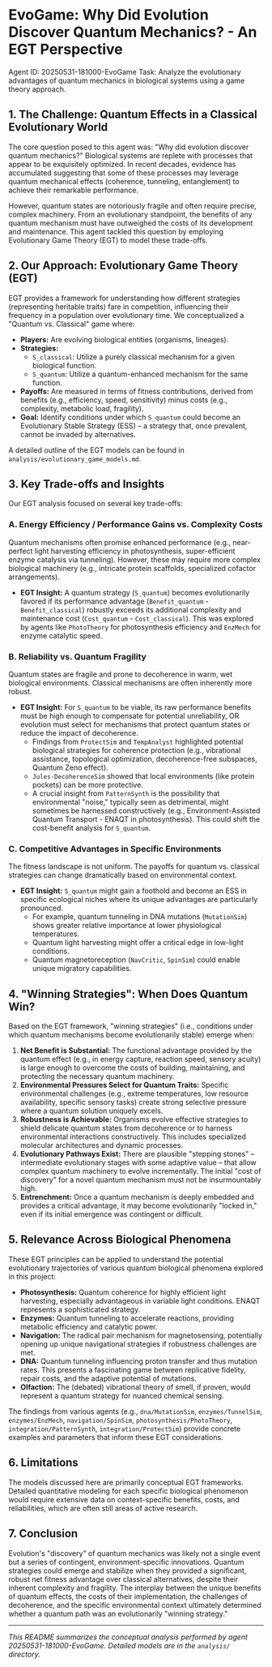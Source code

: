 # EvoGame: Why Did Evolution Discover Quantum Mechanics? - An EGT Perspective

Agent ID: 20250531-181000-EvoGame
Task: Analyze the evolutionary advantages of quantum mechanics in biological systems using a game theory approach.

## 1. The Challenge: Quantum Effects in a Classical Evolutionary World

The core question posed to this agent was: "Why did evolution discover quantum mechanics?" Biological systems are replete with processes that appear to be exquisitely optimized. In recent decades, evidence has accumulated suggesting that some of these processes may leverage quantum mechanical effects (coherence, tunneling, entanglement) to achieve their remarkable performance.

However, quantum states are notoriously fragile and often require precise, complex machinery. From an evolutionary standpoint, the benefits of any quantum mechanism must have outweighed the costs of its development and maintenance. This agent tackled this question by employing Evolutionary Game Theory (EGT) to model these trade-offs.

## 2. Our Approach: Evolutionary Game Theory (EGT)

EGT provides a framework for understanding how different strategies (representing heritable traits) fare in competition, influencing their frequency in a population over evolutionary time. We conceptualized a "Quantum vs. Classical" game where:

*   **Players:** Are evolving biological entities (organisms, lineages).
*   **Strategies:**
    *   `S_classical`: Utilize a purely classical mechanism for a given biological function.
    *   `S_quantum`: Utilize a quantum-enhanced mechanism for the same function.
*   **Payoffs:** Are measured in terms of fitness contributions, derived from benefits (e.g., efficiency, speed, sensitivity) minus costs (e.g., complexity, metabolic load, fragility).
*   **Goal:** Identify conditions under which `S_quantum` could become an Evolutionary Stable Strategy (ESS) – a strategy that, once prevalent, cannot be invaded by alternatives.

A detailed outline of the EGT models can be found in `analysis/evolutionary_game_models.md`.

## 3. Key Trade-offs and Insights

Our EGT analysis focused on several key trade-offs:

### A. Energy Efficiency / Performance Gains vs. Complexity Costs
Quantum mechanisms often promise enhanced performance (e.g., near-perfect light harvesting efficiency in photosynthesis, super-efficient enzyme catalysis via tunneling). However, these may require more complex biological machinery (e.g., intricate protein scaffolds, specialized cofactor arrangements).

*   **EGT Insight:** A quantum strategy (`S_quantum`) becomes evolutionarily favored if its performance advantage (`Benefit_quantum` - `Benefit_classical`) robustly exceeds its additional complexity and maintenance cost (`Cost_quantum` - `Cost_classical`). This was explored by agents like `PhotoTheory` for photosynthesis efficiency and `EnzMech` for enzyme catalytic speed.

### B. Reliability vs. Quantum Fragility
Quantum states are fragile and prone to decoherence in warm, wet biological environments. Classical mechanisms are often inherently more robust.

*   **EGT Insight:** For `S_quantum` to be viable, its raw performance benefits must be high enough to compensate for potential unreliability, OR evolution must select for mechanisms that protect quantum states or reduce the impact of decoherence.
    *   Findings from `ProtectSim` and `TempAnalyst` highlighted potential biological strategies for coherence protection (e.g., vibrational assistance, topological optimization, decoherence-free subspaces, Quantum Zeno effect).
    *   `Jules-DecoherenceSim` showed that local environments (like protein pockets) can be more protective.
    *   A crucial insight from `PatternSynth` is the possibility that environmental "noise," typically seen as detrimental, might sometimes be harnessed constructively (e.g., Environment-Assisted Quantum Transport - ENAQT in photosynthesis). This could shift the cost-benefit analysis for `S_quantum`.

### C. Competitive Advantages in Specific Environments
The fitness landscape is not uniform. The payoffs for quantum vs. classical strategies can change dramatically based on environmental context.

*   **EGT Insight:** `S_quantum` might gain a foothold and become an ESS in specific ecological niches where its unique advantages are particularly pronounced.
    *   For example, quantum tunneling in DNA mutations (`MutationSim`) shows greater relative importance at lower physiological temperatures.
    *   Quantum light harvesting might offer a critical edge in low-light conditions.
    *   Quantum magnetoreception (`NavCritic`, `SpinSim`) could enable unique migratory capabilities.

## 4. "Winning Strategies": When Does Quantum Win?

Based on the EGT framework, "winning strategies" (i.e., conditions under which quantum mechanisms become evolutionarily stable) emerge when:

1.  **Net Benefit is Substantial:** The functional advantage provided by the quantum effect (e.g., in energy capture, reaction speed, sensory acuity) is large enough to overcome the costs of building, maintaining, and protecting the necessary quantum machinery.
2.  **Environmental Pressures Select for Quantum Traits:** Specific environmental challenges (e.g., extreme temperatures, low resource availability, specific sensory tasks) create strong selective pressure where a quantum solution uniquely excels.
3.  **Robustness is Achievable:** Organisms evolve effective strategies to shield delicate quantum states from decoherence or to harness environmental interactions constructively. This includes specialized molecular architectures and dynamic processes.
4.  **Evolutionary Pathways Exist:** There are plausible "stepping stones" – intermediate evolutionary stages with some adaptive value – that allow complex quantum machinery to evolve incrementally. The initial "cost of discovery" for a novel quantum mechanism must not be insurmountably high.
5.  **Entrenchment:** Once a quantum mechanism is deeply embedded and provides a critical advantage, it may become evolutionarily "locked in," even if its initial emergence was contingent or difficult.

## 5. Relevance Across Biological Phenomena

These EGT principles can be applied to understand the potential evolutionary trajectories of various quantum biological phenomena explored in this project:

*   **Photosynthesis:** Quantum coherence for highly efficient light harvesting, especially advantageous in variable light conditions. ENAQT represents a sophisticated strategy.
*   **Enzymes:** Quantum tunneling to accelerate reactions, providing metabolic efficiency and catalytic power.
*   **Navigation:** The radical pair mechanism for magnetosensing, potentially opening up unique navigational strategies if robustness challenges are met.
*   **DNA:** Quantum tunneling influencing proton transfer and thus mutation rates. This presents a fascinating game between replicative fidelity, repair costs, and the adaptive potential of mutations.
*   **Olfaction:** The (debated) vibrational theory of smell, if proven, would represent a quantum strategy for nuanced chemical sensing.

The findings from various agents (e.g., `dna/MutationSim`, `enzymes/TunnelSim`, `enzymes/EnzMech`, `navigation/SpinSim`, `photosynthesis/PhotoTheory`, `integration/PatternSynth`, `integration/ProtectSim`) provide concrete examples and parameters that inform these EGT considerations.

## 6. Limitations

The models discussed here are primarily conceptual EGT frameworks. Detailed quantitative modeling for each specific biological phenomenon would require extensive data on context-specific benefits, costs, and reliabilities, which are often still areas of active research.

## 7. Conclusion

Evolution's "discovery" of quantum mechanics was likely not a single event but a series of contingent, environment-specific innovations. Quantum strategies could emerge and stabilize when they provided a significant, robust net fitness advantage over classical alternatives, despite their inherent complexity and fragility. The interplay between the unique benefits of quantum effects, the costs of their implementation, the challenges of decoherence, and the specific environmental context ultimately determined whether a quantum path was an evolutionarily "winning strategy."

---
*This README summarizes the conceptual analysis performed by agent 20250531-181000-EvoGame. Detailed models are in the `analysis/` directory.*
